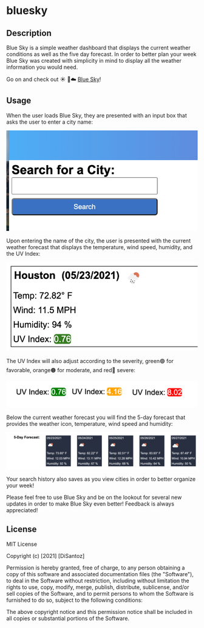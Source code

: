 # bluesky

## Description

Blue Sky is a simple weather dashboard that displays the current weather conditions as well as the five day forecast. In order to better plan your week Blue Sky was created with simplicity in mind to display all the weather information you would need. 

Go on and check out :sunny: :rainbow::cloud: [Blue Sky](https://disantoz.github.io/bluesky/)! 

## Usage

When the user loads Blue Sky, they are presented with an input box that asks the user to enter a city name:

![alt text](./assets/images/search.png "Simply type a city name and click search to see the weather information!")

Upon entering the name of the city, the user is presented with the current weather forecast that displays the temperature, wind speed, humidity, and the UV Index: 

![alt text](./assets/images/current.png "A quick look into all the important weather information for the current day")

The UV Index will also adjust according to the severity, green:green_circle: for favorable, orange:orange_circle: for moderate, and red:red_circle: severe:

![alt text](./assets/images/uv.png "Simple way to view severity of UV Index")

Below the current weather forecast you will find the 5-day forecast that provides the weather icon, temperature, wind speed and humidity:

![alt text](./assets/images/five.png "Simple snapshot into the week ahead!")

Your search history also saves as you view cities in order to better organize your week!

Please feel free to use Blue Sky and be on the lookout for several new updates in order to make Blue Sky even better! Feedback is always appreciated! 


## License

MIT License

Copyright (c) [2021] [DiSantoz]

Permission is hereby granted, free of charge, to any person obtaining a copy
of this software and associated documentation files (the "Software"), to deal
in the Software without restriction, including without limitation the rights
to use, copy, modify, merge, publish, distribute, sublicense, and/or sell
copies of the Software, and to permit persons to whom the Software is
furnished to do so, subject to the following conditions:

The above copyright notice and this permission notice shall be included in all
copies or substantial portions of the Software.